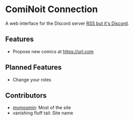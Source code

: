 # ComiNoit Connection

A web interface for the Discord server [RSS but it's Discord](https://discord.gg/zaY7PTS).

## Features

- Propose new comics at <https://url.com>

## Planned Features

- Change your roles

## Contributors

- [mymoomin](https://github.com/mymoomin/): Most of the site
- vanishing fluff tail: Site name